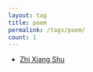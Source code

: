 ```yaml
---
layout: tag
title: poem
permalink: /tags/poem/
count: 1
---
```


- [Zhi Xiang Shu ](/2023/10/26/zhixiangshu.html)
